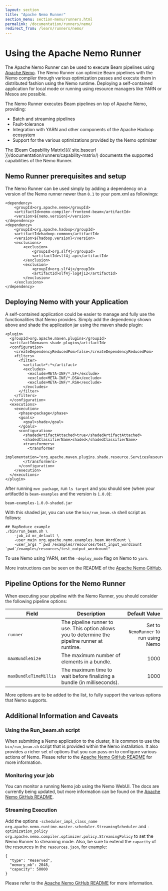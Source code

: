 ```yaml
---
layout: section
title: "Apache Nemo Runner"
section_menu: section-menu/runners.html
permalink: /documentation/runners/nemo/
redirect_from: /learn/runners/nemo/
---
```

<!--
Licensed under the Apache License, Version 2.0 (the "License");
you may not use this file except in compliance with the License.
You may obtain a copy of the License at

http://www.apache.org/licenses/LICENSE-2.0

Unless required by applicable law or agreed to in writing, software
distributed under the License is distributed on an "AS IS" BASIS,
WITHOUT WARRANTIES OR CONDITIONS OF ANY KIND, either express or implied.
See the License for the specific language governing permissions and
limitations under the License.
-->
# Using the Apache Nemo Runner

The Apache Nemo Runner can be used to execute Beam pipelines using [Apache Nemo](http://nemo.apache.org).
The Nemo Runner can optimize Beam pipelines with the Nemo compiler through various optimization passes
and execute them in distributed fashion using the Nemo runtime. Deploying a self-contained application
for local mode or running using resource managers like YARN or Mesos are possible.

The Nemo Runner executes Beam pipelines on top of Apache Nemo, providing:

* Batch and streaming pipelines
* Fault-tolerance
* Integration with YARN and other components of the Apache Hadoop ecosystem
* Support for the various optimizations provided by the Nemo optimizer

The [Beam Capability Matrix]({{ site.baseurl }}/documentation/runners/capability-matrix/) documents the
supported capabilities of the Nemo Runner.

## Nemo Runner prerequisites and setup

The Nemo Runner can be used simply by adding a dependency on a version of the Nemo runner newer than `0.1`
to your pom.xml as followings:

```
<dependency>
    <groupId>org.apache.nemo</groupId>
    <artifactId>nemo-compiler-frontend-beam</artifactId>
    <version>${nemo.version}</version>
</dependency>
<dependency>
    <groupId>org.apache.hadoop</groupId>
    <artifactId>hadoop-common</artifactId>
    <version>${hadoop.version}</version>
    <exclusions>
        <exclusion>
            <groupId>org.slf4j</groupId>
            <artifactId>slf4j-api</artifactId>
        </exclusion>
        <exclusion>
            <groupId>org.slf4j</groupId>
            <artifactId>slf4j-log4j12</artifactId>
        </exclusion>
    </exclusions>
</dependency>
```

## Deploying Nemo with your Application

A self-contained application could be easier to manage and fully use the functionalities that Nemo provides.
Simply add the dependency shown above and shade the application jar using the maven shade plugin:

```
<plugin>
  <groupId>org.apache.maven.plugins</groupId>
  <artifactId>maven-shade-plugin</artifactId>
  <configuration>
    <createDependencyReducedPom>false</createDependencyReducedPom>
    <filters>
      <filter>
        <artifact>*:*</artifact>
        <excludes>
          <exclude>META-INF/*.SF</exclude>
          <exclude>META-INF/*.DSA</exclude>
          <exclude>META-INF/*.RSA</exclude>
        </excludes>
      </filter>
    </filters>
  </configuration>
  <executions>
    <execution>
      <phase>package</phase>
      <goals>
        <goal>shade</goal>
      </goals>
      <configuration>
        <shadedArtifactAttached>true</shadedArtifactAttached>
        <shadedClassifierName>shaded</shadedClassifierName>
        <transformers>
          <transformer
            implementation="org.apache.maven.plugins.shade.resource.ServicesResourceTransformer"/>
        </transformers>
      </configuration>
    </execution>
  </executions>
</plugin>
```

After running `mvn package`, run `ls target` and you should see (when your artifactId is `beam-examples`
and the version is `1.0.0`):

```
beam-examples-1.0.0-shaded.jar
```

With this shaded jar, you can use the `bin/run_beam.sh` shell script as follows:

```
## MapReduce example
./bin/run_beam.sh \
    -job_id mr_default \
    -user_main org.apache.nemo.examples.beam.WordCount \
    -user_args "`pwd`/examples/resources/test_input_wordcount `pwd`/examples/resources/test_output_wordcount"
```

To use Nemo using YARN, set the `-deploy_mode` flag on Nemo to `yarn`. 

More instructions can be seen on the README of the [Apache Nemo GitHub](https://github.com/apache/incubator-nemo).

## Pipeline Options for the Nemo Runner

When executing your pipeline with the Nemo Runner, you should consider the following pipeline options:

| Field       | Description           | Default Value  |
| ------------- |---------------| -----:|
| `runner`      | The pipeline runner to use. This option allows you to determine the pipeline runner at runtime. | Set to `NemoRunner` to run using Nemo |
| `maxBundleSize`      | The maximum number of elements in a bundle. |   1000 |
| `maxBundleTimeMillis` | The maximum time to wait before finalizing a bundle (in milliseconds). |   1000 |

More options are to be added to the list, to fully support the various options that Nemo supports.

## Additional Information and Caveats

### Using the Run_beam.sh script

When submitting a Nemo application to the cluster, it is common to use the `bin/run_beam.sh` script that is
provided within the Nemo installation. It also provides a richer set of options that you can pass on to
configure various actions of Nemo. Please refer to the
[Apache Nemo GitHub README](https://github.com/apache/incubator-nemo) for more information.

### Monitoring your job

You can monitor a running Nemo job using the Nemo WebUI. The docs are currently being updated, but more
information can be found on the [Apache Nemo GitHub README](https://github.com/apache/incubator-nemo).

### Streaming Execution

Add the options `-scheduler_impl_class_name org.apache.nemo.runtime.master.scheduler.StreamingScheduler`
and `-optimization_policy org.apache.nemo.compiler.optimizer.policy.StreamingPolicy` to set the Nemo Runner
to streaming mode.
Also, be sure to extend the `capacity` of the resources in the `resources.json`, for example:

```
{
  "type": "Reserved",
  "memory_mb": 2048,
  "capacity": 50000
}
```

Please refer to the [Apache Nemo GitHub README](https://github.com/apache/incubator-nemo) for more information.
